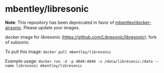 # mbentley/libresonic

**Note**: This repository has been deprecated in favor of [mbentley/docker-airsonic](https://github.com/mbentley/docker-airsonic).  Please update your images.

docker image for libresonic (https://github.com/Libresonic/libresonic); fork of subsonic

To pull this image:
`docker pull mbentley/libresonic`

Example usage:
`docker run -d -p 4040:4040 -v /data/libresonic:/data --name libresonic mbentley/libresonic`
